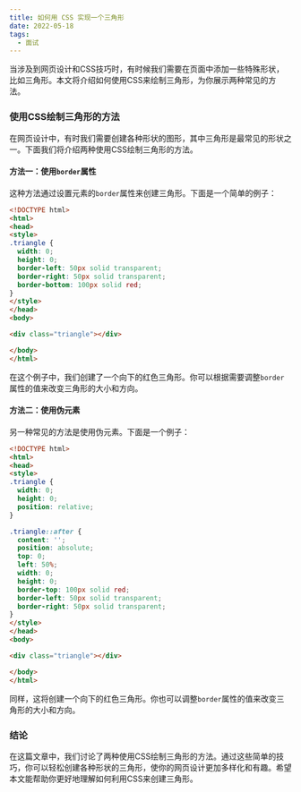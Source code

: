 ```yaml
---
title: 如何用 CSS 实现一个三角形
date: 2022-05-18
tags:
  - 面试
---
```


当涉及到网页设计和CSS技巧时，有时候我们需要在页面中添加一些特殊形状，比如三角形。本文将介绍如何使用CSS来绘制三角形，为你展示两种常见的方法。

### 使用CSS绘制三角形的方法

在网页设计中，有时我们需要创建各种形状的图形，其中三角形是最常见的形状之一。下面我们将介绍两种使用CSS绘制三角形的方法。

#### 方法一：使用`border`属性

这种方法通过设置元素的`border`属性来创建三角形。下面是一个简单的例子：

```html
<!DOCTYPE html>
<html>
<head>
<style>
.triangle {
  width: 0;
  height: 0;
  border-left: 50px solid transparent;
  border-right: 50px solid transparent;
  border-bottom: 100px solid red;
}
</style>
</head>
<body>

<div class="triangle"></div>

</body>
</html>
```

在这个例子中，我们创建了一个向下的红色三角形。你可以根据需要调整`border`属性的值来改变三角形的大小和方向。

#### 方法二：使用伪元素

另一种常见的方法是使用伪元素。下面是一个例子：

```html
<!DOCTYPE html>
<html>
<head>
<style>
.triangle {
  width: 0;
  height: 0;
  position: relative;
}

.triangle::after {
  content: '';
  position: absolute;
  top: 0;
  left: 50%;
  width: 0;
  height: 0;
  border-top: 100px solid red;
  border-left: 50px solid transparent;
  border-right: 50px solid transparent;
}
</style>
</head>
<body>

<div class="triangle"></div>

</body>
</html>
```

同样，这将创建一个向下的红色三角形。你也可以调整`border`属性的值来改变三角形的大小和方向。

### 结论

在这篇文章中，我们讨论了两种使用CSS绘制三角形的方法。通过这些简单的技巧，你可以轻松创建各种形状的三角形，使你的网页设计更加多样化和有趣。希望本文能帮助你更好地理解如何利用CSS来创建三角形。